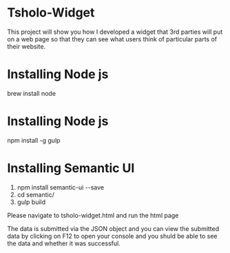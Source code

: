 # Tsholo-Widget

This project will show you how I developed a widget that 3rd parties will put on a web page so that they can see what users think of particular parts of their website.

Installing Node js
==================
brew install node

Installing Node js
==================
npm install -g gulp

Installing Semantic UI
==================
1. npm install semantic-ui --save
2. cd semantic/
3. gulp build

Please navigate to tsholo-widget.html and run the html page

The data is submitted via the JSON object and you can view the submitted data by clicking on F12 to open your console and you shuld be able to see the data and whether it was successful.




